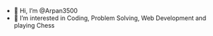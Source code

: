 - 👋 Hi, I’m @Arpan3500
- 👀 I’m interested in Coding, Problem Solving, Web Development and playing Chess

<!---
Arpan3500/Arpan3500 is a ✨ special ✨ repository because its `README.md` (this file) appears on your GitHub profile.
You can click the Preview link to take a look at your changes.
--->
